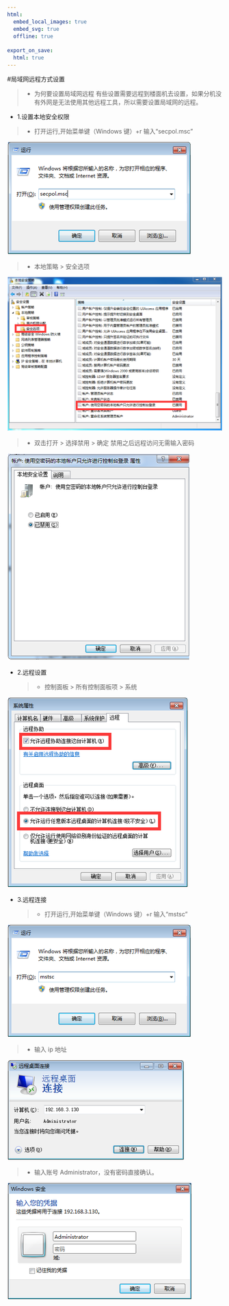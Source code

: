 ```yaml
---
html:
  embed_local_images: true
  embed_svg: true
  offline: true

export_on_save:
  html: true
---
```


#局域网远程方式设置

> - 为何要设置局域网远程
>   有些设置需要远程到楼面机去设置，如果分机没有外网是无法使用其他远程工具，所以需要设置局域网的远程。

- 1.设置本地安全权限

> - 打开运行,开始菜单键（Windows 键）+r
>   输入“secpol.msc”

![运行](images\jywyc\1.jpg)

> - 本地策略 > 安全选项

![](images\jywyc\2.jpg)

> - 双击打开 > 选择禁用 > 确定
>   禁用之后远程访问无需输入密码

![](images\jywyc\3.jpg)

- 2.远程设置
  > - 控制面板 > 所有控制面板项 > 系统

![](images\jywyc\4.jpg)

- 3.远程连接
  > - 打开运行,开始菜单键（Windows 键）+r
  >   输入“mstsc”

![](images\jywyc\5.jpg)

> - 输入 ip 地址

![](images\jywyc\6.jpg)

> - 输入账号 Administrator，没有密码直接确认。

![](images\jywyc\7.jpg)
